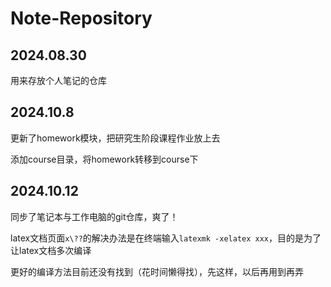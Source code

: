# Note-Repository
## 2024.08.30
用来存放个人笔记的仓库

## 2024.10.8

更新了homework模块，把研究生阶段课程作业放上去

添加course目录，将homework转移到course下

## 2024.10.12

同步了笔记本与工作电脑的git仓库，爽了！

latex文档页面`x\??`的解决办法是在终端输入`latexmk -xelatex xxx`，目的是为了让latex文档多次编译

更好的编译方法目前还没有找到（花时间懒得找），先这样，以后再用到再弄
